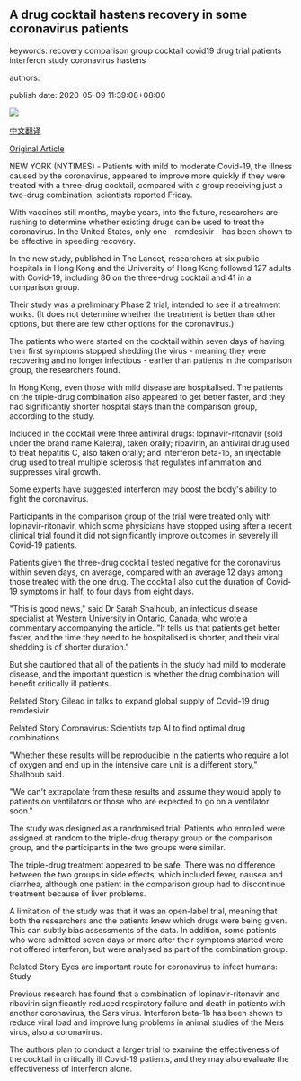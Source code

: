 ## A drug cocktail hastens recovery in some coronavirus patients

keywords: recovery comparison group cocktail covid19 drug trial patients interferon study coronavirus hastens

authors: 

publish date: 2020-05-09 11:39:08+08:00

![](https://www.straitstimes.com/sites/default/files/styles/x_large/public/articles/2020/05/09/nz_italy_090555.jpg?itok=5gNaUxhB)

[中文翻译](A%20drug%20cocktail%20hastens%20recovery%20in%20some%20coronavirus%20patients_zh.md)

[Original Article](https://www.straitstimes.com/world/united-states/a-drug-cocktail-hastens-recovery-in-some-coronavirus-patients)

NEW YORK (NYTIMES) - Patients with mild to moderate Covid-19, the illness caused by the coronavirus, appeared to improve more quickly if they were treated with a three-drug cocktail, compared with a group receiving just a two-drug combination, scientists reported Friday.

With vaccines still months, maybe years, into the future, researchers are rushing to determine whether existing drugs can be used to treat the coronavirus. In the United States, only one - remdesivir - has been shown to be effective in speeding recovery.

In the new study, published in The Lancet, researchers at six public hospitals in Hong Kong and the University of Hong Kong followed 127 adults with Covid-19, including 86 on the three-drug cocktail and 41 in a comparison group.

Their study was a preliminary Phase 2 trial, intended to see if a treatment works. (It does not determine whether the treatment is better than other options, but there are few other options for the coronavirus.)

The patients who were started on the cocktail within seven days of having their first symptoms stopped shedding the virus - meaning they were recovering and no longer infectious - earlier than patients in the comparison group, the researchers found.

In Hong Kong, even those with mild disease are hospitalised. The patients on the triple-drug combination also appeared to get better faster, and they had significantly shorter hospital stays than the comparison group, according to the study.

Included in the cocktail were three antiviral drugs: lopinavir-ritonavir (sold under the brand name Kaletra), taken orally; ribavirin, an antiviral drug used to treat hepatitis C, also taken orally; and interferon beta-1b, an injectable drug used to treat multiple sclerosis that regulates inflammation and suppresses viral growth.

Some experts have suggested interferon may boost the body's ability to fight the coronavirus.

Participants in the comparison group of the trial were treated only with lopinavir-ritonavir, which some physicians have stopped using after a recent clinical trial found it did not significantly improve outcomes in severely ill Covid-19 patients.

Patients given the three-drug cocktail tested negative for the coronavirus within seven days, on average, compared with an average 12 days among those treated with the one drug. The cocktail also cut the duration of Covid-19 symptoms in half, to four days from eight days.

"This is good news," said Dr Sarah Shalhoub, an infectious disease specialist at Western University in Ontario, Canada, who wrote a commentary accompanying the article. "It tells us that patients get better faster, and the time they need to be hospitalised is shorter, and their viral shedding is of shorter duration."

But she cautioned that all of the patients in the study had mild to moderate disease, and the important question is whether the drug combination will benefit critically ill patients.

Related Story Gilead in talks to expand global supply of Covid-19 drug remdesivir

Related Story Coronavirus: Scientists tap AI to find optimal drug combinations

"Whether these results will be reproducible in the patients who require a lot of oxygen and end up in the intensive care unit is a different story," Shalhoub said.

"We can't extrapolate from these results and assume they would apply to patients on ventilators or those who are expected to go on a ventilator soon."

The study was designed as a randomised trial: Patients who enrolled were assigned at random to the triple-drug therapy group or the comparison group, and the participants in the two groups were similar.

The triple-drug treatment appeared to be safe. There was no difference between the two groups in side effects, which included fever, nausea and diarrhea, although one patient in the comparison group had to discontinue treatment because of liver problems.

A limitation of the study was that it was an open-label trial, meaning that both the researchers and the patients knew which drugs were being given. This can subtly bias assessments of the data. In addition, some patients who were admitted seven days or more after their symptoms started were not offered interferon, but were analysed as part of the combination group.

Related Story Eyes are important route for coronavirus to infect humans: Study

Previous research has found that a combination of lopinavir-ritonavir and ribavirin significantly reduced respiratory failure and death in patients with another coronavirus, the Sars virus. Interferon beta-1b has been shown to reduce viral load and improve lung problems in animal studies of the Mers virus, also a coronavirus.

The authors plan to conduct a larger trial to examine the effectiveness of the cocktail in critically ill Covid-19 patients, and they may also evaluate the effectiveness of interferon alone.